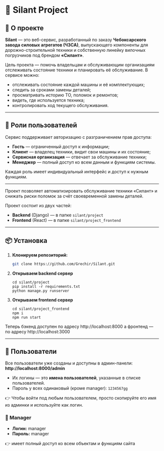 # 🚜 Silant Project

## 📖 О проекте

**Silant** — это веб-сервис, разработанный по заказу **Чебоксарского завода силовых агрегатов (ЧЗСА)**, выпускающего компоненты для дорожно-строительной техники и собственную линейку вилочных погрузчиков под брендом **«Силант»**.

Цель проекта — помочь владельцам и обслуживающим организациям отслеживать состояние техники и планировать её обслуживание. В сервисе можно:

- отслеживать состояние каждой машины и её комплектующих;
- следить за сроками замены деталей;
- просматривать историю ТО, поломок и ремонтов;
- видеть, где используется техника;
- контролировать ход текущего обслуживания.

---

## 👥 Роли пользователей

Сервис поддерживает авторизацию с разграничением прав доступа:

- **Гость** — ограниченный доступ к информации;
- **Клиент** — владелец техники, видит свои машины и их состояние;
- **Сервисная организация** — отвечает за обслуживание техники;
- **Менеджер** — полный доступ ко всем данным и функциям системы.

Каждая роль имеет индивидуальный интерфейс и доступ к нужным функциям.

---

Проект позволяет автоматизировать обслуживание техники «Силант» и снижать риски поломок за счёт своевременной замены деталей.

Проект состоит из двух частей:  
- **Backend** (Django) — в папке `silant/project`
- **Frontend** (React) — в папке `silant/project_frontend`

---

## 📦 Установка

1. **Клонируем репозиторий:**
   ```bash
   git clone https://github.com/Grechir/Silant.git
   ```
2. **Открываем backend сервер**
   ```
   cd silant/project
   pip install -r requirements.txt
   python manage.py runserver
   ```
3. **Открываем frontend сервер**
   ```
   cd silant/project_frontend
   npm i
   npm run start
   ```
   
Теперь бэкенд доступен по адресу
http://localhost:8000
а фронтенд — по адресу
http://localhost:3000

---

## 👥 Пользователи

Все пользователи уже созданы и доступны в админ-панели:  
**http://localhost:8000/admin**

- Их логины — это **имена пользователей**, указанные в списке пользователей.
- Пароль у всех одинаковый (кроме manager): `1234567gg`

👉 Чтобы войти под любым пользователем, просто скопируйте его имя из админки и используйте как логин.

### 👤 Manager

- **Логин:** manager 
- **Пароль:** manager

👉 имеет полный доступ ко всем объектам и функциям сайта
  
